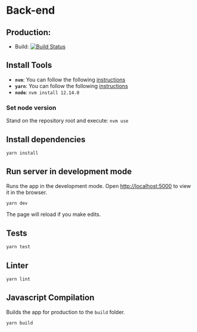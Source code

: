 # Back-end

## Production: 
* Build: [![Build Status](https://travis-ci.com/taller-de-desarrollo-proyectos-III/back-end.svg?branch=main)](https://travis-ci.com/taller-de-desarrollo-proyectos-III/back-end)

## Install Tools

- __`nvm`__: You can follow the following [instructions](https://github.com/nvm-sh/nvm)
- __`yarn`__: You can follow the following [instructions](https://classic.yarnpkg.com/en/docs/install/#debian-stable)
- __`node`__: ```nvm install 12.14.0```

### Set node version
Stand on the repository root and execute: ```nvm use```

## Install dependencies

```bash
yarn install
```

## Run server in development mode

Runs the app in the development mode.
Open [http://localhost:5000](http://localhost:5000) to view it in the browser.

```bash
yarn dev
```

The page will reload if you make edits.

## Tests

```bash
yarn test
```

## Linter

```bash
yarn lint
```

## Javascript Compilation

Builds the app for production to the `build` folder.

```bash
yarn build
```
